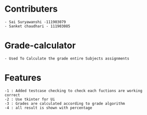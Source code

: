# Contributers
    - Sai Suryawanshi -111903079
    - Sanket chaudhari - 111903085

# Grade-calculator
    - Used To Calculate the grade entire Subjects assignments    
# Features
    -1 : Added testcase checking to check each fuctions are working correct
    -2 : Use tkinter for Ui
    -3 : Grades are calculated according to grade algorithm
    -4 : all result is shown with percentage

 

